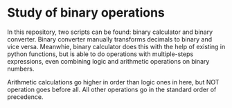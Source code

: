 # Study of binary operations

In this repository, two scripts can be found: binary calculator and binary converter. Binary converter manually transforms decimals to binary and vice versa. Meanwhie, binary calculator does this with the help of existing in python functions, but is able to do operations with multiple-steps expressions, even combining logic and arithmetic operations on binary numbers. 

Arithmetic calculations go higher in order than logic ones in here, but NOT operation goes before all. All other operations go in the standard order of precedence.